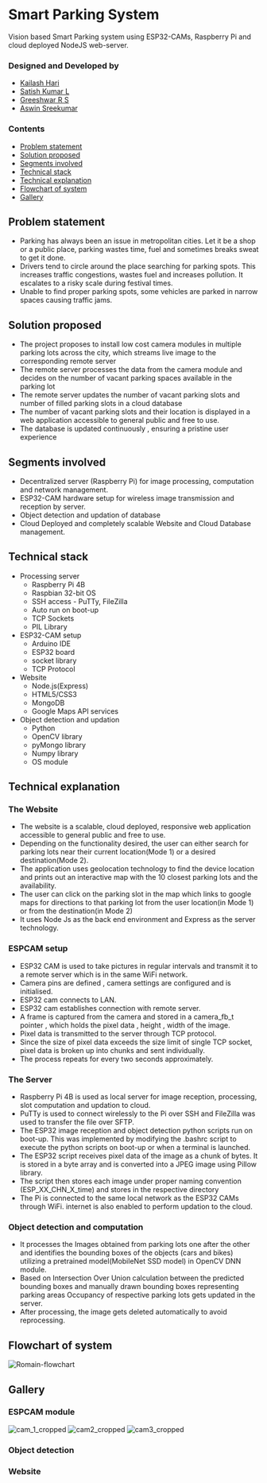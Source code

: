 # Smart Parking System
Vision based Smart Parking system using ESP32-CAMs, Raspberry Pi and cloud deployed NodeJS web-server. 

### Designed and Developed by
- [Kailash Hari](https://github.com/kailashhari)
- [Satish Kumar L](https://github.com/Satish-Kumar-L)
- [Greeshwar R S](https://github.com/greesh02)
- [Aswin Sreekumar](https://github.com/aswin-sreekumar)

### Contents
- [Problem statement](#Problem-statement)
- [Solution proposed](#Solution-proposed)
- [Segments involved](#Segments-involved)
- [Technical stack](#Technical-stack)
- [Technical explanation](#Technical-explanation)
- [Flowchart of system](#Flowchart-of-system)
- [Gallery](#Gallery)

## Problem statement
- Parking has always been an issue in metropolitan cities.  Let it be a shop or a public place, parking wastes time, fuel and sometimes breaks sweat to get it done.
- Drivers tend to circle around the place searching for parking spots. This increases traffic congestions, wastes fuel and increases pollution. It escalates to a risky scale during festival times.
- Unable to find proper parking spots, some vehicles are parked in narrow spaces causing traffic jams.

## Solution proposed
- The project proposes to install low cost camera modules in multiple parking lots across the city, which streams live image to the corresponding remote server 
- The remote server processes the data from the camera module and decides on the number of vacant parking spaces available in the parking lot
- The remote server updates the number of vacant parking slots and number of filled parking slots in a cloud database
- The number of vacant parking slots and their location is displayed in a web application accessible to general public and free to use.
- The database is updated continuously , ensuring a pristine user experience

## Segments involved
- Decentralized server (Raspberry Pi) for image processing, computation and network management.
- ESP32-CAM hardware setup for wireless image transmission and reception by server.
- Object detection and updation of database
- Cloud Deployed and completely scalable Website and Cloud Database management.

## Technical stack
- Processing server
  - Raspberry Pi 4B 
  - Raspbian 32-bit OS
  - SSH access - PuTTy, FileZilla
  - Auto run on boot-up
  - TCP Sockets
  - PIL Library
- ESP32-CAM setup
  - Arduino IDE
  - ESP32 board 
  - socket library
  - TCP Protocol
- Website
  - Node.js(Express)
  - HTML5/CSS3
  - MongoDB
  - Google Maps API services
- Object detection and updation
  - Python
  - OpenCV library
  - pyMongo library
  - Numpy library
  - OS module

## Technical explanation
### The Website
- The website is a scalable, cloud deployed, responsive web application accessible to general public and free to use.
- Depending on the functionality desired, the user can either search for parking lots near their current location(Mode 1) or a desired destination(Mode 2).
- The application uses geolocation technology to find the device location and prints out an interactive map with the 10 closest parking lots and the availability.
- The user can click on the parking slot in the map which links to google maps for directions to that parking lot from the user location(in Mode 1) or from the destination(in Mode 2)
- It uses Node Js as the back end environment and Express as the server technology. 

### ESPCAM setup
- ESP32 CAM is used to take pictures in regular intervals and transmit it to a remote server which is in the same WiFi network.
- Camera pins are defined , camera settings are configured and is initialised.
- ESP32 cam connects to LAN.
- ESP32 cam establishes connection with remote server.
- A frame is captured from the camera and stored in a camera_fb_t pointer , which holds the pixel data , height , width of the image.
- Pixel data is transmitted to the server through TCP protocol.
- Since the size of pixel data exceeds the size limit of single TCP socket, pixel data is broken up into chunks and sent individually.
- The process repeats for every two seconds approximately.

### The Server
- Raspberry Pi 4B is used as local server for image reception, processing, slot computation and updation to cloud.
- PuTTy is used to connect wirelessly to the Pi over SSH and FileZilla was used to transfer the file over SFTP. 
- The ESP32 image reception and object detection python scripts run on boot-up. This was implemented by modifying the .bashrc script to execute the python scripts on boot-up or when a terminal is launched.
- The ESP32 script receives pixel data of the image as a chunk of bytes. It is stored in a byte array and is converted into a JPEG image using Pillow library. 
- The script then stores each image under proper naming convention (ESP_XX_CHN_X_time) and stores in the respective directory
- The Pi is connected to the same local network as the ESP32 CAMs through WiFi. internet is also enabled to perform updation to the cloud.

### Object detection and computation
- It processes the Images obtained from parking lots one after the other and identifies the bounding boxes of the objects (cars and bikes) utilizing a pretrained model(MobileNet SSD model) in OpenCV DNN module.
- Based on Intersection Over Union calculation between the predicted bounding boxes and manually drawn bounding boxes representing parking areas Occupancy of respective parking lots gets updated in the server.
- After processing, the image gets deleted automatically to avoid reprocessing.


## Flowchart of system
![Romain-flowchart](https://user-images.githubusercontent.com/63254914/145010041-10b53ae5-b5e7-4cda-89e6-7fe81f6e233d.png)

## Gallery
### ESPCAM module
![cam_1_cropped](https://user-images.githubusercontent.com/63254914/145011057-12974ce8-c2bc-4f2a-84cf-5da65a002274.jpg)
![cam2_cropped](https://user-images.githubusercontent.com/63254914/145011091-269a53a6-e352-4ec6-abb7-d028695f939a.jpg)
![cam3_cropped](https://user-images.githubusercontent.com/63254914/145020788-d5f42cb8-4607-4d28-a4bd-d8d94790621f.jpeg)




### Object detection


### Website




